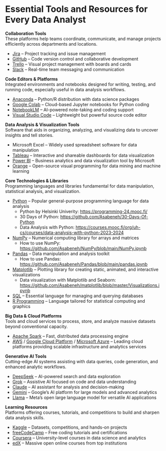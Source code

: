 
# Essential Tools and Resources for Every Data Analyst

**Collaboration Tools**  
These platforms help teams coordinate, communicate, and manage projects efficiently across departments and locations.  

- [Jira](https://www.atlassian.com/software/jira) – Project tracking and issue management  
- [GitHub](https://github.com/) – Code version control and collaborative development  
- [Trello](https://trello.com/) – Visual project management with boards and cards  
- [Slack](https://slack.com/) – Real-time team messaging and communication  

**Code Editors & Platforms**  
Integrated environments and notebooks designed for writing, testing, and running code, especially useful in data analysis workflows.  

- [Anaconda](https://www.anaconda.com/) – Python/R distribution with data science packages  
- [Google Colab](https://colab.research.google.com/) – Cloud-based Jupyter notebooks for Python coding  
- [NotebookLM](https://notebooklm.google.com/) – AI-powered note-taking and coding support  
- [Visual Studio Code](https://code.visualstudio.com/) – Lightweight but powerful source code editor  

**Data Analysis & Visualization Tools**  
Software that aids in organizing, analyzing, and visualizing data to uncover insights and tell stories.  

- Microsoft Excel – Widely used spreadsheet software for data manipulation  
- [Tableau](https://www.tableau.com/) – Interactive and shareable dashboards for data visualization  
- [Power BI](https://powerbi.microsoft.com/) – Business analytics and data visualization tool by Microsoft  
- [Orange](https://orange.biolab.si/) – Open-source visual programming for data mining and machine learning  

**Core Technologies & Libraries**  
Programming languages and libraries fundamental for data manipulation, statistical analysis, and visualization.  

- [Python](https://www.python.org/) – Popular general-purpose programming language for data analysis  
  - Python by Helsinki Univerity: <https://programming-24.mooc.fi/>
  - 30 Days of Python: <https://github.com/Asabeneh/30-Days-Of-Python>
  - Data Analysis with Python: <https://courses.mooc.fi/org/uh-cs/courses/data-analysis-with-python-2023-2024>
- [NumPy](https://numpy.org/) – Numerical computing library for arrays and matrices  
  - How to use NumPy: <https://github.com/Asabeneh/NumPy/blob/main/NumPy.ipynb>
- [Pandas](https://pandas.pydata.org/) – Data manipulation and analysis toolkit  
  - How to use Pandas: <https://github.com/Asabeneh/Pandas/blob/main/pandas.ipynb>
- [Matplotlib](https://matplotlib.org/) – Plotting library for creating static, animated, and interactive visualizations  
  - Data visualization with Matplotlib and Seaborn: <https://github.com/Asabeneh/matplotlib/blob/master/Visualizations.ipynb>
- [SQL](https://www.w3schools.com/sql/) – Essential language for managing and querying databases  
- [R Programming](https://www.r-project.org/) – Language tailored for statistical computing and graphics  

**Big Data & Cloud Platforms**  
Tools and cloud services to process, store, and analyze massive datasets beyond conventional capacity.  

- [Apache Spark](https://spark.apache.org/) – Fast, distributed data processing engine  
- [AWS](https://aws.amazon.com/) / [Google Cloud Platform](https://cloud.google.com/) / [Microsoft Azure](https://azure.microsoft.com/) – Leading cloud platforms providing scalable infrastructure and analytics services  

**Generative AI Tools**  
Cutting-edge AI systems assisting with data queries, code generation, and enhanced analytic workflows.  

- [DeepSeek](https://deepseek.com/) – AI-powered search and data exploration  
- [Grok](https://grok.ai/) – Assistive AI focused on code and data understanding  
- [Claude](https://claude.ai/) – AI assistant for analysis and decision-making  
- [Gemini](https://ai.google/get-started/gemini-ecosystem/) – Google’s AI platform for large models and advanced analytics  
- [Llama](https://www.llama.com/) – Meta’s open large language model for versatile AI applications  

**Learning Resources**  
Platforms offering courses, tutorials, and competitions to build and sharpen data analysis skills.  

- [Kaggle](https://www.kaggle.com/) – Datasets, competitions, and hands-on projects  
- [freeCodeCamp](https://www.freecodecamp.org/) – Free coding tutorials and certifications  
- [Coursera](https://www.coursera.org/) – University-level courses in data science and analytics  
- [edX](https://www.edx.org/) – Massive open online courses from top institutions  
